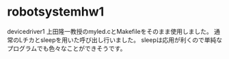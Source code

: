 # robotsystemhw1
devicedriver1
上田隆一教授のmyled.cとMakefileをそのまま使用しました。
通常のLチカとsleepを用いた呼び出し行いました。
sleepは応用が利くので単純なプログラムでも色々なことができそうです。
